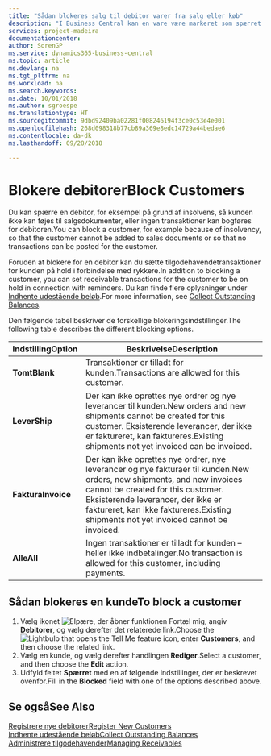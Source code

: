 ```yaml
---
title: "Sådan blokeres salg til debitor varer fra salg eller køb"
description: "I Business Central kan en vare være markeret som spærret for salg, spærret for køb eller spærret i alle sammenhænge."
services: project-madeira
documentationcenter: 
author: SorenGP
ms.service: dynamics365-business-central
ms.topic: article
ms.devlang: na
ms.tgt_pltfrm: na
ms.workload: na
ms.search.keywords: 
ms.date: 10/01/2018
ms.author: sgroespe
ms.translationtype: HT
ms.sourcegitcommit: 9dbd92409ba02281f008246194f3ce0c53e4e001
ms.openlocfilehash: 268d098318b77cb89a369e8edc14729a44bedae6
ms.contentlocale: da-dk
ms.lasthandoff: 09/28/2018

---
```

# <a name="block-customers"></a><span data-ttu-id="54c7c-103">Blokere debitorer</span><span class="sxs-lookup"><span data-stu-id="54c7c-103">Block Customers</span></span>
<span data-ttu-id="54c7c-104">Du kan spærre en debitor, for eksempel på grund af insolvens, så kunden ikke kan føjes til salgsdokumenter, eller ingen transaktioner kan bogføres for debitoren.</span><span class="sxs-lookup"><span data-stu-id="54c7c-104">You can block a customer, for example because of insolvency, so that the customer cannot be added to sales documents or so that no transactions can be posted for the customer.</span></span>

<span data-ttu-id="54c7c-105">Foruden at blokere for en debitor kan du sætte tilgodehavendetransaktioner for kunden på hold i forbindelse med rykkere.</span><span class="sxs-lookup"><span data-stu-id="54c7c-105">In addition to blocking a customer, you can set receivable transactions for the customer to be on hold in connection with reminders.</span></span> <span data-ttu-id="54c7c-106">Du kan finde flere oplysninger under [Indhente udestående beløb](receivables-collect-outstanding-balances.md).</span><span class="sxs-lookup"><span data-stu-id="54c7c-106">For more information, see [Collect Outstanding Balances](receivables-collect-outstanding-balances.md).</span></span>   

<span data-ttu-id="54c7c-107">Den følgende tabel beskriver de forskellige blokeringsindstillinger.</span><span class="sxs-lookup"><span data-stu-id="54c7c-107">The following table describes the different blocking options.</span></span>  

|<span data-ttu-id="54c7c-108">Indstilling</span><span class="sxs-lookup"><span data-stu-id="54c7c-108">Option</span></span>|<span data-ttu-id="54c7c-109">Beskrivelse</span><span class="sxs-lookup"><span data-stu-id="54c7c-109">Description</span></span>|  
|--------------------|------------|  
|<span data-ttu-id="54c7c-110">**Tomt**</span><span class="sxs-lookup"><span data-stu-id="54c7c-110">**Blank**</span></span>|<span data-ttu-id="54c7c-111">Transaktioner er tilladt for kunden.</span><span class="sxs-lookup"><span data-stu-id="54c7c-111">Transactions are allowed for this customer.</span></span>|
|<span data-ttu-id="54c7c-112">**Lever**</span><span class="sxs-lookup"><span data-stu-id="54c7c-112">**Ship**</span></span>|<span data-ttu-id="54c7c-113">Der kan ikke oprettes nye ordrer og nye leverancer til kunden.</span><span class="sxs-lookup"><span data-stu-id="54c7c-113">New orders and new shipments cannot be created for this customer.</span></span> <span data-ttu-id="54c7c-114">Eksisterende leverancer, der ikke er faktureret, kan faktureres.</span><span class="sxs-lookup"><span data-stu-id="54c7c-114">Existing shipments not yet invoiced can be invoiced.</span></span>|  
|<span data-ttu-id="54c7c-115">**Faktura**</span><span class="sxs-lookup"><span data-stu-id="54c7c-115">**Invoice**</span></span>|<span data-ttu-id="54c7c-116">Der kan ikke oprettes nye ordrer, nye leverancer og nye fakturaer til kunden.</span><span class="sxs-lookup"><span data-stu-id="54c7c-116">New orders, new shipments, and new invoices cannot be created for this customer.</span></span> <span data-ttu-id="54c7c-117">Eksisterende leverancer, der ikke er faktureret, kan ikke faktureres.</span><span class="sxs-lookup"><span data-stu-id="54c7c-117">Existing shipments not yet invoiced cannot be invoiced.</span></span>|  
|<span data-ttu-id="54c7c-118">**Alle**</span><span class="sxs-lookup"><span data-stu-id="54c7c-118">**All**</span></span>|<span data-ttu-id="54c7c-119">Ingen transaktioner er tilladt for kunden – heller ikke indbetalinger.</span><span class="sxs-lookup"><span data-stu-id="54c7c-119">No transaction is allowed for this customer, including payments.</span></span>|  

## <a name="to-block-a-customer"></a><span data-ttu-id="54c7c-120">Sådan blokeres en kunde</span><span class="sxs-lookup"><span data-stu-id="54c7c-120">To block a customer</span></span>  
1. <span data-ttu-id="54c7c-121">Vælg ikonet ![Elpære, der åbner funktionen Fortæl mig](media/ui-search/search_small.png "Fortæl mig, hvad du vil foretage dig"), angiv **Debitorer**, og vælg derefter det relaterede link.</span><span class="sxs-lookup"><span data-stu-id="54c7c-121">Choose the ![Lightbulb that opens the Tell Me feature](media/ui-search/search_small.png "Tell me what you want to do") icon, enter **Customers**, and then choose the related link.</span></span>
2. <span data-ttu-id="54c7c-122">Vælg en kunde, og vælg derefter handlingen **Rediger**.</span><span class="sxs-lookup"><span data-stu-id="54c7c-122">Select a customer, and then choose the **Edit** action.</span></span>
3. <span data-ttu-id="54c7c-123">Udfyld feltet **Spærret** med en af følgende indstillinger, der er beskrevet ovenfor.</span><span class="sxs-lookup"><span data-stu-id="54c7c-123">Fill in the **Blocked** field with one of the options described above.</span></span>

## <a name="see-also"></a><span data-ttu-id="54c7c-124">Se også</span><span class="sxs-lookup"><span data-stu-id="54c7c-124">See Also</span></span>  
[<span data-ttu-id="54c7c-125">Registrere nye debitorer</span><span class="sxs-lookup"><span data-stu-id="54c7c-125">Register New Customers</span></span>](sales-how-register-new-customers.md)  
[<span data-ttu-id="54c7c-126">Indhente udestående beløb</span><span class="sxs-lookup"><span data-stu-id="54c7c-126">Collect Outstanding Balances</span></span>](receivables-collect-outstanding-balances.md)  
[<span data-ttu-id="54c7c-127">Administrere tilgodehavender</span><span class="sxs-lookup"><span data-stu-id="54c7c-127">Managing Receivables</span></span>](receivables-manage-receivables.md)  

